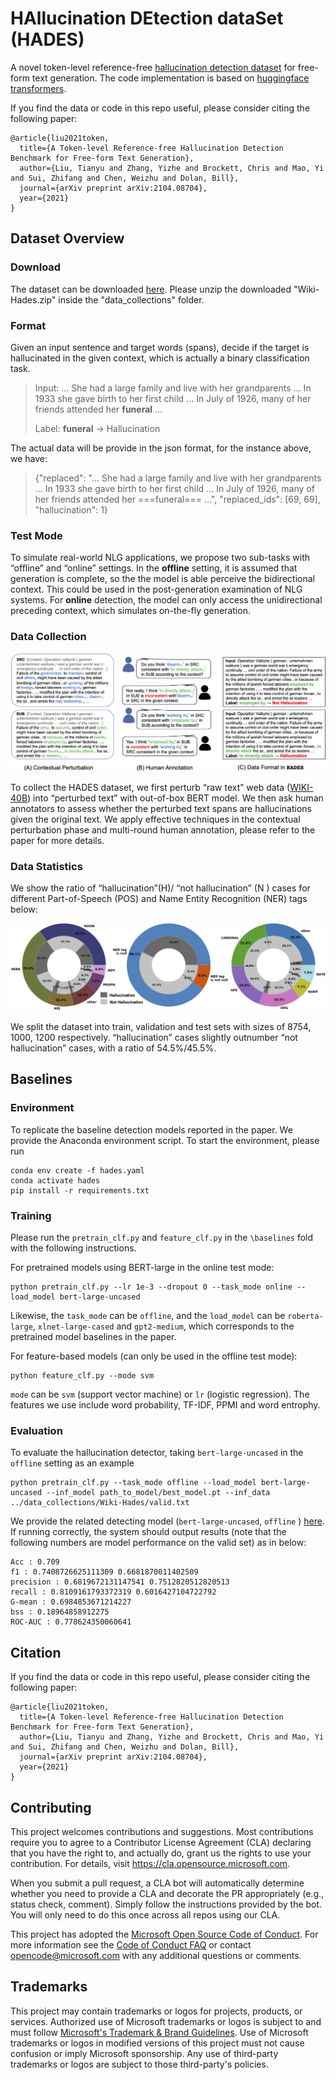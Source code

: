 # HAllucination DEtection dataSet (HADES)

A novel token-level reference-free [hallucination detection dataset](https://arxiv.org/pdf/2104.08704) for free-form text generation. The code implementation is based on [huggingface transformers](https://github.com/huggingface/transformers).

If you find the data or code in this repo useful, please consider citing the following paper:

```
@article{liu2021token,
  title={A Token-level Reference-free Hallucination Detection Benchmark for Free-form Text Generation},
  author={Liu, Tianyu and Zhang, Yizhe and Brockett, Chris and Mao, Yi and Sui, Zhifang and Chen, Weizhu and Dolan, Bill},
  journal={arXiv preprint arXiv:2104.08704},
  year={2021}
}
```

## Dataset Overview

### Download

The dataset can be downloaded [here](https://drive.google.com/file/d/1dM8gWCwh0UABV5I42xLNeFuxGK8zOuVB/view?usp=sharinghttps://drive.google.com/file/d/1dM8gWCwh0UABV5I42xLNeFuxGK8zOuVB/view?usp=sharing). Please unzip the downloaded "Wiki-Hades.zip" inside the "data_collections" folder.


### Format

Given an input sentence and target words (spans), decide if the target is hallucinated in the given context, which is actually a binary classification task.

> Input: ... She had a large family and live with her grandparents ... In 1933 she gave birth to her first child ... In July of 1926, many of her friends attended her **funeral** ... 
> 
> Label: **funeral** -> Hallucination

The actual data will be provide in the json format, for the instance above, we have:
> {"replaced": "... She had a large family and live with her grandparents ... In 1933 she gave birth to her first child ... In July of 1926, many of her friends attended her ===funeral=== ...", "replaced_ids": [69, 69], "hallucination": 1} 

### Test Mode

To simulate real-world NLG applications, we propose two sub-tasks with “offline” and “online” settings. In the **offline** setting, it is assumed that generation is complete, so the the model is able perceive the bidirectional context. This could be used in the post-generation examination of NLG systems. For **online** detection, the model can only access the unidirectional preceding context, which simulates on-the-fly generation. 

### Data Collection
![alt text](figs/hallu_overview.png)


To collect the HADES dataset, we first perturb “raw text” web data ([WIKI-40B](https://www.aclweb.org/anthology/2020.lrec-1.297/)) into “perturbed text” with out-of-box BERT model. We then ask human annotators to assess whether the perturbed text spans are hallucinations given the original text. We apply effective techniques in the contextual perturbation phase and multi-round human annotation, please refer to the paper for more details.

### Data Statistics

We show the ratio of “hallucination”(H)/ “not hallucination” (N ) cases for different Part-of-Speech (POS) and Name Entity Recognition (NER) tags below:

![alt text](figs/hallu_pie.png)

We split the dataset into train, validation and test sets with sizes of 8754, 1000, 1200 respectively. “hallucination” cases slightly outnumber “not hallucination” cases, with a ratio of 54.5%/45.5%.

## Baselines

### Environment

To replicate the baseline detection models reported in the paper. We provide the Anaconda environment script. To start the environment, please run

```
conda env create -f hades.yaml
conda activate hades
pip install -r requirements.txt
```

### Training

Please run the ```pretrain_clf.py``` and ```feature_clf.py``` in the ```\baselines``` fold with the following instructions.

For pretrained models using BERT-large in the online test mode:
```
python pretrain_clf.py --lr 1e-3 --dropout 0 --task_mode online --load_model bert-large-uncased 
```
Likewise, the ```task_mode``` can be ```offline```, and the ```load_model``` can be ```roberta-large```, ```xlnet-large-cased``` and ```gpt2-medium```, which corresponds to the pretrained model baselines in the paper.


For feature-based models (can only be used in the offline test mode):
```
python feature_clf.py --mode svm
```
```mode``` can be ```svm``` (support vector machine) or ```lr``` (logistic regression). The features we use include word probability, TF-IDF, PPMI and word entrophy.

### Evaluation

To evaluate the hallucination detector, taking ```bert-large-uncased``` in the ```offline``` setting as an example

```
python pretrain_clf.py --task_mode offline --load_model bert-large-uncased --inf_model path_to_model/best_model.pt --inf_data ../data_collections/Wiki-Hades/valid.txt
```

We provide the related detecting model (```bert-large-uncased```, ```offline``` ) [here](https://drive.google.com/file/d/1bhTV6fndQo-ZYnMODwPcDjPOmxsIDSQC/view?usp=sharing). If running correctly, the system should output results (note that the following numbers are model performance on the valid set) as in below:

```
Acc : 0.709
f1 : 0.7408726625111309 0.6681870011402509
precision : 0.6819672131147541 0.7512820512820513
recall : 0.8109161793372319 0.6016427104722792
G-mean : 0.6984853671214227
bss : 0.18964858912275
ROC-AUC : 0.778624350060641
```


## Citation

If you find the data or code in this repo useful, please consider citing the following paper:

```
@article{liu2021token,
  title={A Token-level Reference-free Hallucination Detection Benchmark for Free-form Text Generation},
  author={Liu, Tianyu and Zhang, Yizhe and Brockett, Chris and Mao, Yi and Sui, Zhifang and Chen, Weizhu and Dolan, Bill},
  journal={arXiv preprint arXiv:2104.08704},
  year={2021}
}
```

## Contributing

This project welcomes contributions and suggestions.  Most contributions require you to agree to a
Contributor License Agreement (CLA) declaring that you have the right to, and actually do, grant us
the rights to use your contribution. For details, visit https://cla.opensource.microsoft.com.

When you submit a pull request, a CLA bot will automatically determine whether you need to provide
a CLA and decorate the PR appropriately (e.g., status check, comment). Simply follow the instructions
provided by the bot. You will only need to do this once across all repos using our CLA.

This project has adopted the [Microsoft Open Source Code of Conduct](https://opensource.microsoft.com/codeofconduct/).
For more information see the [Code of Conduct FAQ](https://opensource.microsoft.com/codeofconduct/faq/) or
contact [opencode@microsoft.com](mailto:opencode@microsoft.com) with any additional questions or comments.

## Trademarks

This project may contain trademarks or logos for projects, products, or services. Authorized use of Microsoft 
trademarks or logos is subject to and must follow 
[Microsoft's Trademark & Brand Guidelines](https://www.microsoft.com/en-us/legal/intellectualproperty/trademarks/usage/general).
Use of Microsoft trademarks or logos in modified versions of this project must not cause confusion or imply Microsoft sponsorship.
Any use of third-party trademarks or logos are subject to those third-party's policies.
